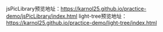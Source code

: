 jsPicLibrary预览地址：https://karnol25.github.io/practice-demo/jsPicLibrary/index.html
light-tree预览地址：https://karnol25.github.io/practice-demo/light-tree/index.html